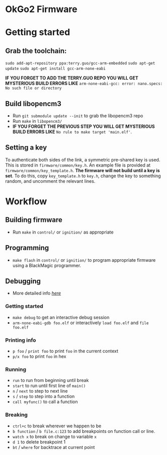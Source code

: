 OkGo2 Firmware
==============

# Getting started
## Grab the toolchain:
`sudo add-apt-repository ppa:terry.guo/gcc-arm-embedded`
`sudo apt-get update`
`sudo apt-get install gcc-arm-none-eabi`

**IF YOU FORGET TO ADD THE TERRY.GUO REPO YOU WILL GET MYSTERIOUS BUILD ERRORS
LIKE** `arm-none-eabi-gcc: error: nano.specs: No such file or directory`

## Build libopencm3
* Run `git submodule update --init` to grab the libopencm3 repo
* Run `make` in `libopencm3/`
* **IF YOU FORGET THE PREVIOUS STEP YOU WILL GET MYSTERIOUS BUILD ERRORS LIKE**
  `No rule to make target 'main.elf'`.

## Setting a key
To authenticate both sides of the link, a symmetric pre-shared key is used.
This is stored in `firmware/common/key.h`.  An example file is provided at
`firmware/common/key_template.h`.  **The firmware will not build until a key
is set**.  To do this, copy `key_template.h` to `key.h`, change the key to
something random, and uncomment the relevant lines.

# Workflow
## Building firmware
* Run `make` in `control/` or `ignition/` as appropriate

## Programming
* `make flash` in `control/` or `ignition/` to program appropriate firmware
  using a BlackMagic programmer.

## Debugging
* More detailed info [_here_](http://darkdust.net/files/GDB%20Cheat%20Sheet.pdf)

### Getting started
* `make debug` to get an interactive debug session
* `arm-none-eabi-gdb foo.elf` or interactively `load foo.elf` and `file foo.elf`

### Printing info
* `p foo` / `print foo` to print `foo` in the current context
* `p/x foo` to print `foo` in hex

### Running
* `run` to run from beginning until break
* `start` to run until first line of `main()`
* `n` / `next` to step to next line
* `s` / `step` to step into a function
* `call myfunc()` to call a function

### Breaking
* `ctrl+c` to break wherever we happen to be
* `b function` / `b file.c:123` to add breakpoints on function call or line.
* `watch x` to break on change to variable `x`
* `d 1` to delete breakpoint 1
* `bt` / `where` for backtrace at current point

